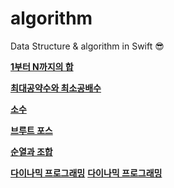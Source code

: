 # algorithm
Data Structure &amp; algorithm in Swift 😎



**[1부터 N까지의 합](https://github.com/LoganiOS/algorithm/blob/main/1부터%20N까지의%20합.md)**

**[최대공약수와 최소공배수](https://github.com/LoganiOS/algorithm/blob/main/최대공약수와%20최소공배수.md)**

**[소수](https://github.com/LoganiOS/algorithm/blob/main/소수.md)**

**[브루트 포스](https://github.com/LoganiOS/algorithm/blob/main/브루트%20포스.md)**

**[순열과 조합](https://github.com/LoganiOS/algorithm/blob/main/순열과%20조합.md)**

**[다이나믹 프로그래밍](https://github.com/LoganiOS/algorithm/blob/main/다이나믹%20프로그래밍.md)**
**[다이나믹 프로그래밍](https://github.com/LoganiOS/algorithm/blob/main/재귀.md)**


